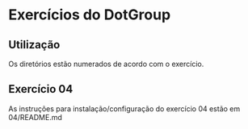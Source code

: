 # Exercícios do DotGroup

## Utilização
Os diretórios estão numerados de acordo com o exercício.

## Exercício 04
As instruções para instalação/configuração do exercício 04 estão em 04/README.md
